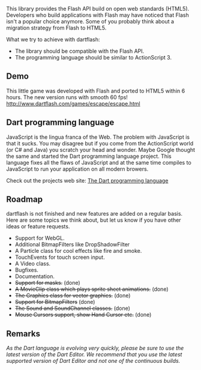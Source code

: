 This library provides the Flash API build on open web standards (HTML5). Developers who build applications with Flash may have noticed that Flash isn't a popular choice anymore. Some of you probably think about a migration strategy from Flash to HTML5. 

What we try to achieve with dartflash:
* The library should be compatible with the Flash API.
* The programming language should be similar to ActionScript 3.

## Demo

This little game was developed with Flash and ported to HTML5 within 6 hours. The new version runs with smooth 60 fps!
<http://www.dartflash.com/games/escape/escape.html>

## Dart programming language

JavaScript is the lingua franca of the Web. The problem with JavaScript is that it sucks. You may disagree but if you come from the ActionScript world (or C# and Java) you scratch your head and wonder. Maybe Google thought the same and started the Dart programming language project. This language fixes all the flaws of JavaScript and at the same time compiles to JavaScript to run your application on all modern browers.

Check out the projects web site: [The Dart programming language](http://www.dartlang.org)

## Roadmap

dartflash is not finished and new features are added on a regular basis. Here are some topics we think about, but let us know if you have other ideas or feature requests.

* Support for WebGL.
* Additional BitmapFilters like DropShadowFilter
* A Particle class for cool effects like fire and smoke.
* TouchEvents for touch screen input.
* A Video class.
* Bugfixes.
* Documentation.
* ~~Support for masks.~~ (done)
* ~~A MovieClip class which plays sprite sheet animations.~~ (done)
* ~~The Graphics class for vector graphics.~~ (done)
* ~~Support for BitmapFilters~~ (done)
* ~~The Sound and SoundChannel classes.~~ (done)
* ~~Mouse Cursors support, show Hand Cursor etc.~~ (done)

## Remarks

_As the Dart language is evolving very quickly, please be sure to use the latest version of the Dart Editor. We recommend that you use the latest supported version of Dart Editor and not one of the continuous builds._